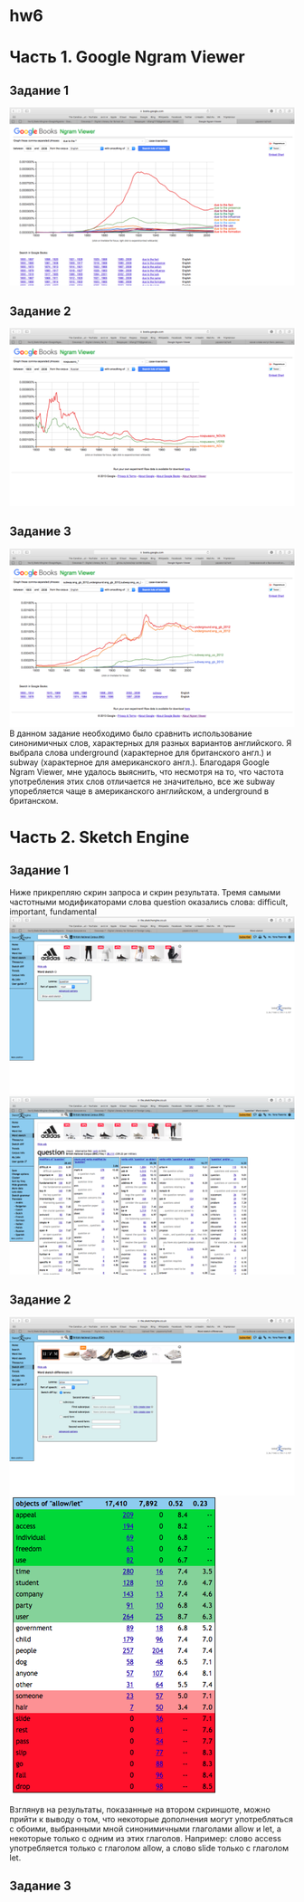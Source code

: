 # hw6
# Часть 1. Google Ngram Viewer
## Задание 1
![](https://github.com/yapaeonia/hw6/blob/master/due%20to%20the.png)
## Задание 2 
![](https://github.com/yapaeonia/hw6/blob/master/p-of-s_tags.png)
## Задание 3 
![](https://github.com/yapaeonia/hw6/blob/master/cor_select.png)
В данном задание необходимо было сравнить использование синонимичных слов, характерных для разных вариантов английского. Я выбрала слова underground (характерное для британского англ.) и subway (характерное для американского англ.). Благодаря  Google Ngram Viewer, мне удалось выяснить, что несмотря на то, что частота употребления этих слов отличается не значительно, все же subway упоребляется чаще в американского английском, а underground в британском.
# Часть 2. Sketch Engine
## Задание 1
Ниже прикрепляю скрин запроса и скрин результата. 
Тремя самыми частотными модификаторами слова question оказались слова: difficult, important, fundamental
![](https://github.com/yapaeonia/hw6/blob/master/wordsketch1.png)
![](https://github.com/yapaeonia/hw6/blob/master/wordsketch2.png)
## Задание 2 
![](https://github.com/yapaeonia/hw6/blob/master/diff.png)
![](https://github.com/yapaeonia/hw6/blob/master/diff1.png)


Взглянув на результаты, показанные на втором скриншоте, можно прийти к выводу о том, что некоторые дополнения могут употребляться с обоими, выбранными мной синонимичными глаголами allow и let, а некоторые только с одним из этих глаголов. Например: слово access употребляется только с глаголом allow, а слово slide только с глаголом let. 
## Задание 3


